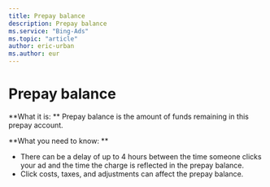 ```yaml
---
title: Prepay balance
description: Prepay balance
ms.service: "Bing-Ads"
ms.topic: "article"
author: eric-urban
ms.author: eur
---
```


# Prepay balance

**What it is: **    Prepay balance is the amount of funds remaining in this prepay account.

**What you need to know: **
- There can be a delay of up to 4 hours between the time someone clicks your ad and the time the charge is reflected in the prepay balance.
- Click costs, taxes, and adjustments can affect the prepay balance.


